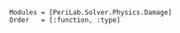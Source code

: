 <!--
SPDX-FileCopyrightText: 2023 Christian Willberg <christian.willberg@dlr.de>, Jan-Timo Hesse <jan-timo.hesse@dlr.de>

SPDX-License-Identifier: BSD-3-Clause
-->

```@autodocs
Modules = [PeriLab.Solver.Physics.Damage]
Order   = [:function, :type]
```

```@bibliography
```